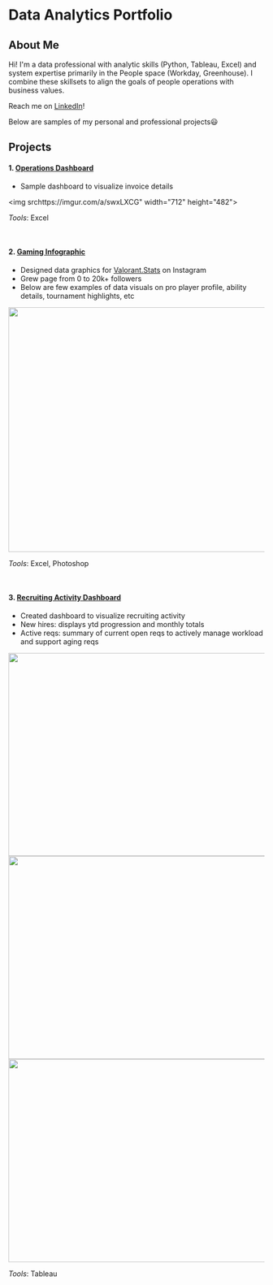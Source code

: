 # Data Analytics Portfolio  
  
## About Me  
Hi! I'm a data professional with analytic skills (Python, Tableau, Excel) and system expertise primarily in the People space (Workday, Greenhouse). I combine these skillsets to align the goals of people operations with business values.  
  
Reach me on [LinkedIn](https://www.linkedin.com/in/leoykim/)!  

Below are samples of my personal and professional projects😃

## Projects
#### 1. [Operations Dashboard](https://imgur.com/a/swxLXCG)
* Sample dashboard to visualize invoice details

<img srchttps://imgur.com/a/swxLXCG" width="712" height="482">  

*Tools*: Excel
  
<br/>  

#### 2. [Gaming Infographic](https://imgur.com/a/6DYCkBW)
* Designed data graphics for [Valorant.Stats](https://www.instagram.com/valorant.stats/) on Instagram
* Grew page from 0 to 20k+ followers
* Below are few examples of data visuals on pro player profile, ability details, tournament highlights, etc

<img src="https://i.imgur.com/iuSMyyE.jpg" width="712" height="482">  

*Tools*: Excel, Photoshop
  
<br/>  


#### 3. [Recruiting Activity Dashboard](https://public.tableau.com/app/profile/leo7559/viz/RecruitingActivity/dashmain?publish=yes)  
* Created dashboard to visualize recruiting activity
 * New hires: displays ytd progression and monthly totals
* Active reqs: summary of current open reqs to actively manage workload and support aging reqs
  
<img src="https://i.imgur.com/NPlOFJg.png" width="712" height="400">  
<img src="https://i.imgur.com/ie5Gg9B.png" width="712" height="400">  
<img src="https://i.imgur.com/LBmZca2.png" width="712" height="400">  
  
*Tools*: Tableau  
  
<br/>  

  
